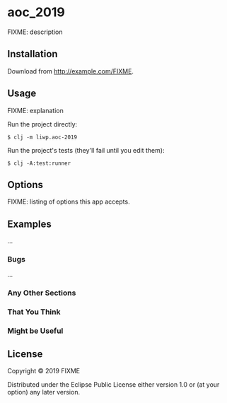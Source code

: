 # aoc_2019

FIXME: description

## Installation

Download from http://example.com/FIXME.

## Usage

FIXME: explanation

Run the project directly:

    $ clj -m liwp.aoc-2019

Run the project's tests (they'll fail until you edit them):

    $ clj -A:test:runner

## Options

FIXME: listing of options this app accepts.

## Examples

...

### Bugs

...

### Any Other Sections
### That You Think
### Might be Useful

## License

Copyright © 2019 FIXME

Distributed under the Eclipse Public License either version 1.0 or (at
your option) any later version.
